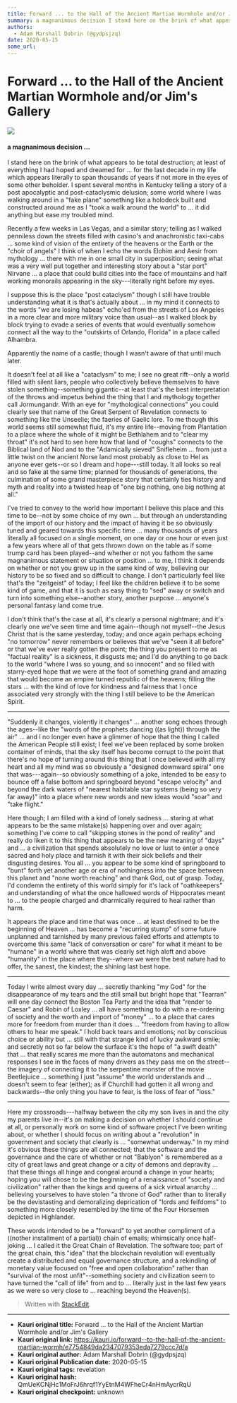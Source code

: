 ```yaml
---
title: Forward ... to the Hall of the Ancient Martian Wormhole and/or Jim's Gallery
summary: a magnanimous decision I stand here on the brink of what appears to be total destruction; at least of everything I had hoped and dreamed for for the last decade
authors:
  - Adam Marshall Dobrin (@gydpsjzq)
date: 2020-05-15
some_url: 
---
```


# Forward ... to the Hall of the Ancient Martian Wormhole and/or Jim's Gallery

![](https://ipfs.infura.io/ipfs/QmW1EMfLxgzuANTwAwQ3Q7jiPGCwU2o2KEEgurMtMgHHZK)



#### a magnanimous decision ...

I stand here on the brink of what appears to be total destruction; at least of everything I had hoped and dreamed for ... for the last decade in my life which appears literally to span thousands of years if not more in the eyes of some other beholder.  I spent several months in Kentucky telling a story of a post apocalyptic and post-cataclysmic delusion; some world where I was walking around in a "fake plane" something like a holodeck built and constructed around me as I "took a walk around the world" to ... it did anything but ease my troubled mind.

Recently a few weeks in Las Vegas, and a similar story; telling as I walked penniless down the streets filled with casino's and anachronistic taxi-cabs ... some kind of vision of the entirety of the heavens or the Earth or the "choir of angels" I think of when I echo the words Elohim and Aesir from mythology ... there with me in one small city in superposition; seeing what was a very well put together and interesting story about a "star port" Nirvane ... a place that could build cities into the face of mountains and half working monorails appearing in the sky---literally right before my eyes.

I suppose this is the place "post cataclysm" though I still have trouble understanding what it is that's actually about ... in my mind it connects to the words "we are losing habeas" echo'ed from the streets of Los Angeles in a more clear and more military voice than usual--as I walked block by block trying to evade a series of events that would eventually somehow connect all the way to the "outskirts of Orlando, Florida" in a place called Alhambra.  

Apparently the name of a castle; though I wasn't aware of that until much later.

It doesn't feel at all like a "cataclysm" to me; I see no great rift--only a world filled with silent liars, people who collectively believe themselves to have stolen something--something gigantic--at least that's the best interpretation of the throws and impetus behind the thing that I and mythology together call Jormungandr.  With an eye for "mythological connections" you could clearly see that name of the Great Serpent of Revelation connects to something like the Unseelie; the faeries of Gaelic lore.   To me though this world seems still somewhat fluid, it's my entire life--moving from Plantation to a place where the whole of it might be Bethlahem and to "clear my throat" it's not hard to see here how that land of "coughs" connects to the Biblical land of Nod and to the "Adamically sieved" Snifleheim ... from just a little twist on the ancient Norse land most probably as close to Hel as anyone ever gets--or so I dream and hope---still today.  It all looks so real and so fake at the same time; planned for thousands of generations, the culmination of some grand masterpiece story that certainly ties history and myth and reality into a twisted heap of "one big nothing, one big nothing at all."

I've tried to convey to the world how important I believe this place and this time to be--not by some choice of my own ... but through an understanding of the import of our history and the impact of having it be so obviously tuned and geared towards this specific time ... many thousands of years literally all focused on a single moment, on one day or one hour or even just a few years where all of that gets thrown down on the table as if some trump card has been played--and whether or not you fathom the same magnanimous statement or situation or position ... to me, I think it depends on whether or not you grew up in the same kind of way, believing our history to be so fixed and so difficult to change.  I don't particularly feel like that's the "zeitgeist" of today; I feel like the children believe it to be some kind of game, and that it is such as easy thing to "sed" away or switch and turn into something else--another story, another purpose ... anyone's personal fantasy land come true.  

I don't think that's the case at all, it's clearly a personal nightmare; and it's clearly one we've seen time and time again--though not myself--the Jesus Christ that is the same yesterday, today; and once again perhaps echoing "no tomorrow" never remembers or believes that we've "seen it all before" or that we've ever really gotten the point; the thing you present to me as "factual reality" is a sickness, it disgusts me; and I'd do anything to go back to the world "where I was so young, and so innocent" and so filled with starry-eyed hope that we were at the foot of something grand and amazing that would become an empire turned republic of the heavens; filling the stars ... with the kind of love for kindness and fairness that I once associated very strongly with the thing I still believe to be the American Spirit.

----

"Suddenly it changes, violently it changes" ... another song echoes through the ages--like the "words of the prophets dancing ((as light)) through the air" ... and I no longer even have a glimmer of hope that the thing I called the American People still exist; I feel we've been replaced by some broken container of minds, that the sky itself has become corrupt to the point that there's no hope of turning around this thing that I once believed with all my heart and all my mind was so obviously a "designed downward spiral" one that was---again--so obviously something of a joke, intended to be easy to bounce off a false bottom and springboard beyond "escape velocity" and beyond the dark waters of "nearest habitable star systems (being so very far away)" into a place where new words and new ideas would "soar" and "take flight."

Here though; I am filled with a kind of lonely sadness ... staring at what appears to be the same mistake(s) happening over and over again; something I've come to call "skipping stones in the pond of reality" and really do liken it to this thing that appears to be the new meaning of "days" and ... a civilization that spends absolutely no love or lust to enter a once sacred and holy place and tarnish it with their sick beliefs and their disgusting desires.  You all ... you appear to be some kind of springboard to "bunt" forth yet another age or era of nothingness into the space between this planet and "none worth reaching" and thank God, out of grasp.  Today, I'd condemn the entirety of this world simply for it's lack of "oathkeepers" and understanding of what the once hallowed words of Hippocrates meant to ... to the people charged and dharmically required to heal rather than harm.

It appears the place and time that was once ... at least destined to be the beginning of Heaven ... has become a "recurring stump" of some future unplanned and tarnished by many previous failed efforts and attempts to overcome this same "lack of conversation or care" for what it meant to be "humane" in a world where that was clearly set high aloft and above "humanity" in the place where they--where we were the best nature had to offer, the sanest, the kindest; the shining last best hope.

---

Today I write almost every day ... secretly thanking "my God" for the disappearance of my tears and the still small but bright hope that "Tearran" will one day connect the Boston Tea Party and the idea that "render to Caesar" and Robin of Loxley ... all have something to do with a re-ordering of society and the worth and import of "money" ... to a place that cares more for freedom from murder than it does ... "freedom from having to allow others to hear me speak."  I hold back tears and emotions; not by conscious choice or ability but ... still with that strange kind of lucky awkward smile; and secretly not so far below the surface it's the hope of "a swift death" that ... that really scares me more than the automatons and mechanical responses I see in the faces of many drivers as they pass me on the street--the imagery of connecting it to the serpentine monster of the movie Beetlejuice ... something I just "assume" the world understands and ... doesn't seem to fear (either); as if Churchill had gotten it all wrong and backwards--the only thing you have to fear, is the loss of fear of "loss."

----

Here my crossroads---halfway between the city my son lives in and the city my parents live in--it's on making a decision on whether I should continue at all, or personally work on some kind of software project I've been writing about, or whether I should focus on writing about a "revolution" in government and society that clearly is ... "somewhat underway."  In my mind it's obvious these things are all connected; that the software and the governance and the care of whether or not "Bablyon" is remembered as a city of great laws and great change or a city of demons and depravity ... that these things all hinge and congeal around a change in your hearts; hoping you will chose to be the beginning of a renaissance of "society and civilization" rather than the kings and queens of a sick virtual anarchy ... believing yourselves to have stolen "a throne of God" rather than to literally be the devistasting and demoralizing deprication of "lords and feifdoms" to something more closely resembled by the time of the Four Horsemen depicted in Highlander.

These words intended to be a "forward" to yet another compliment of a ((nother installment of a partial)) chain of emails; whimsically once half-joking ... I called it the Great Chain of Revelation.   The software too; part of the great chain, this "idea" that the blockchain revolution will eventually create a distributed and equal governance structure, and a rekindling of monetary value focused on "free and open collaboration" rather than "survival of the most unfit"--something society and civilization seem to have turned the "call of life" from and to ... literally just in the last few years as we were so very close to ... reaching beyond the Heaven(s).

> Written with [StackEdit](https://stackedit.io/).


---

- **Kauri original title:** Forward ... to the Hall of the Ancient Martian Wormhole and/or Jim's Gallery
- **Kauri original link:** https://kauri.io/forward--to-the-hall-of-the-ancient-martian-wormh/e7754849da2347079353eda7279ccc7d/a
- **Kauri original author:** Adam Marshall Dobrin (@gydpsjzq)
- **Kauri original Publication date:** 2020-05-15
- **Kauri original tags:** revelation
- **Kauri original hash:** QmUeKCNjHc1MoFrJ6hrqf1YyEtnM4WFheCr4nHmAycrRqU
- **Kauri original checkpoint:** unknown



